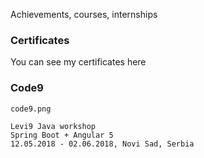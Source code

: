 Achievements, courses, internships

### Certificates
You can see my certificates here

### Code9
```
code9.png

Levi9 Java workshop
Spring Boot + Angular 5
12.05.2018 - 02.06.2018, Novi Sad, Serbia
```
